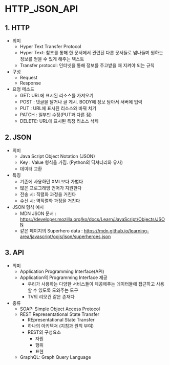HTTP_JSON_API
======================

## 1. HTTP


  * 의미
    * Hyper Text Transfer Protocol
    * Hyper Text: 참조를 통해 한 문서에서 관련된 다른 문서들로 넘나들며 원하는 정보를 얻을 수 있게 해주는 텍스트
    * Transfer protocol: 인터넷을 통해 정보를 주고받을 때 지켜야 되는 규칙
  * 구성
    * Request
    * Response
  * 요청 메소드
    * GET: URL에 표시된 리소스를 가져오기
    * POST : 댓글을 달거나 글 게시. BODY에 정보 담아서 서버에 입력
    * PUT : URL에 표시된 리소스와 바꿔 치기
    * PATCH : 일부만 수정(PUT과 다른 점)
    * DELETE: URL에 표시된 특정 리소스 삭제
    
    
 ## 2. JSON
  * 의미
    * Java Script Object Notation (JSON)
    * Key : Value 형식을 가짐. (Python의 딕셔너리와 유사)
    * 데이터 교환
  * 특징
    * 기존에 사용하던 XML보다 가볍다
    * 많은 프로그래밍 언어가 지원한다
    * 전송 시: 직렬화 과정을 거친다
    * 수신 시: 역직렬화 과정을 거친다
  * JSON 형식 예시
    * MDN JSON 문서 : https://developer.mozilla.org/ko/docs/Learn/JavaScript/Objects/JSON
    * 같은 페이지의 Superhero data : https://mdn.github.io/learning-area/javascript/oojs/json/superheroes.json


## 3. API
 * 의미
   * Application Programming Interface(API)
   * Application의 Programming Interface 제공
     * 우리가 사용하는 다양한 서비스들이 제공해주는 데이터들에 접근하고 사용할 수 있도록 도와주는 도구
     * TV의 리모컨 같은 존재다
 * 종류
   * SOAP: Simple Object Access Protocol
   * REST Representational State Transfer
     * REpresentational State Transfer
     * 하나의 아키텍쳐 (지침과 원칙 부여)
     * REST의 구성요소
       * 자원
       * 행위
       * 표현
   * GraphQL: Graph Query Language
